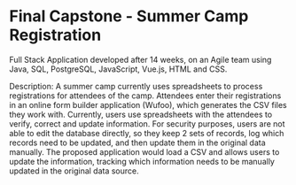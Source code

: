# Final Capstone - Summer Camp Registration
Full Stack Application developed after 14 weeks, on an Agile team using Java, SQL, PostgreSQL, JavaScript, Vue.js, HTML and CSS.

Description: A summer camp currently uses spreadsheets to process registrations for attendees of the camp. Attendees enter their registrations in an online form builder application (Wufoo), which generates the CSV files they work with. Currently, users use spreadsheets with the attendees to verify, correct and update information. For security purposes, users are not able to edit the database directly, so they keep 2 sets of records, log which records need to be updated, and then update them in the original data manually.
The proposed application would load a CSV and allows users to update the information, tracking which information needs to be manually updated in the original data source.
